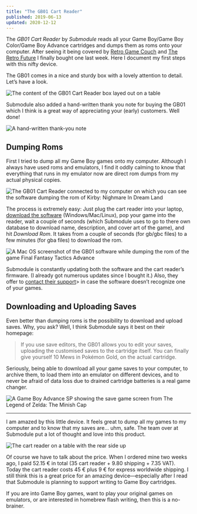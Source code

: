 ```yaml
---
title: "The GB01 Cart Reader"
published: 2019-06-13
updated: 2020-12-12
---
```


The <i>GB01 Cart Reader</i> by <i>Submodule</i> reads all your Game Boy/Game Boy Color/Game Boy Advance cartridges and dumps them as roms onto your computer. After seeing it being covered by [Retro Game Couch](https://www.youtube.com/watch?v=dsrlM1nDnyE) and [The Retro Future](https://www.youtube.com/watch?v=XhAYsF4g3zY) I finally bought one last week. Here I document my first steps with this nifty device.

The GB01 comes in a nice and sturdy box with a lovely attention to detail. Let’s have a look.

![The content of the GB01 Cart Reader box layed out on a table](../../images/gb01-cart-reader/content.jpg "From left to right, top to bottom: the box, disclaimer and support note (with a hand-written note on the back who assembled it—thanks, Ozana in Amsterdam), a little stick pin, the actual cart reader, and a USB-C cable.")

Submodule also added a hand-written thank you note for buying the GB01 which I think is a great way of appreciating your (early) customers. Well done!

![A hand-written thank-you note](../../images/gb01-cart-reader/thank_you.jpg)

## Dumping Roms

First I tried to dump all my Game Boy games onto my computer. Although I always have used roms and emulators, I find it oddly calming to know that everything that runs in my emulator now are direct rom dumps from my actual physical copies.

![The GB01 Cart Reader connected to my computer on which you can see the software dumping the rom of Kirby: Nighmare In Dream Land](../../images/gb01-cart-reader/dumping_roms.jpg)

The process is extremely easy: Just plug the cart reader into your laptop, [download the software](https://submodule.co/gb01/manual) (Windows/Mac/Linux), pop your game into the reader, wait a couple of seconds (which Submodule uses to go to there own database to download name, description, and cover art of the game), and hit <i>Download Rom</i>. It takes from a couple of seconds (for gb/gbc files) to a few minutes (for gba files) to download the rom.

![A Mac OS screenshot of the GB01 software while dumping the rom of the game Final Fantasy Tactics Advance](../../images/gb01-cart-reader/close_up_ui.jpg "The UI is simple, slick, and gets the job done.")

Submodule is constantly updating both the software and the cart reader’s firmware. (I already got numerous updates since I bought it.) Also, they offer to [contact their support](mailto:support@submodule.co)> in case the software doesn’t recognize one of your games.

## Downloading and Uploading Saves

Even better than dumping roms is the possibility to download and upload saves. Why, you ask? Well, I think Submodule says it best on their homepage:

> If you use save editors, the GB01 allows you to edit your saves, uploading the customised saves to the cartridge itself. You can finally give yourself 10 Mews in Pokémon Gold, on the actual cartridge.

Seriously, being able to download all your game saves to your computer, to archive them, to load them into an emulator on different devices, and to never be afraid of data loss due to drained cartridge batteries is a real game changer.

![A Game Boy Advance SP showing the save game screen from The Legend of Zelda: The Minish Cap](../../images/gb01-cart-reader/save_gba.jpg "My emulator's save game from The Legend of Zelda: The Minish Cap uploaded to the actual cartridge and read by my Game Boy Advance SP.")

<hr>

I am amazed by this little device. It feels great to dump all my games to my computer and to know that my saves are… uhm, safe. The team over at Submodule put a lot of thought and love into this product.

![The cart reader on a table with the rear side up](../../images/gb01-cart-reader/close_up_board.jpg "Just another lovely finish: The Great Wave off Kanagawa, by Japanese artist Hokusai on the back of the cart reader board.")

Of course we have to talk about the price. When I ordered mine two weeks ago, I paid 52.15 € in total (35 cart reader + 9.80 shipping + 7.35 VAT). Today the cart reader costs 45 € plus 9 € for express worldwide shipping. I still think this is a great price for an amazing device—especially after I read that Submodule is planning to support writing to Game Boy cartridges.

If you are into Game Boy games, want to play your original games on emulators, or are interested in homebrew flash writing, then this is a no-brainer.
